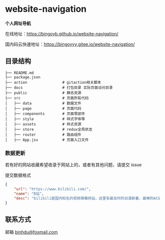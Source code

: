# website-navigation

**个人网址导航**

在线地址：https://bingoyb.github.io/website-navigation/

国内码云快速地址：https://bingoyyy.gitee.io/website-navigation/

目录结构
---

```
├── README.md
├── package.json
├── action                # gitaction相关脚本
├── docs                  # 打包目录 实际页面访问目录
├── public                # 静态资源
├── src                   # 页面所有代码
│   ├── data              # 数据文件
│   ├── page              # 页面代码
│   ├── components        # 页面零部件
│   ├── style             # 样式字体等
│   ├── assets            # 样式资源
│   ├── store             # redux全局状态
│   ├── router            # 路由组件
│   ├── App.jsx           # 页面入口文件
```



### 数据更新

若有好的网站收藏希望收录于网站上的，或者有其他问题，请提交 issue

提交数据格式

```json
{
    "url": "https://www.bilibili.com/",
    "name": "B站",
    "desc": "bilibili是国内知名的视频弹幕网站，这里有最及时的动漫新番，最棒的ACG氛围。"
}
```



联系方式
---

邮箱 binhdu@foxmail.com

